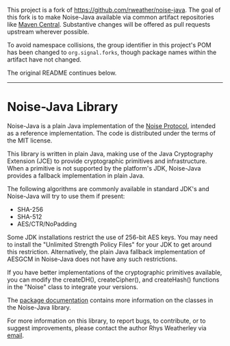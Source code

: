 This project is a fork of https://github.com/rweather/noise-java. The goal of
this fork is to make Noise-Java available via common artifact repositories like
[Maven Central](https://search.maven.org/). Substantive changes will be offered
as pull requests upstream wherever possible.

To avoid namespace collisions, the group identifier in this project's POM has
been changed to `org.signal.forks`, though package names within the artifact
have not changed.

The original README continues below.

----

Noise-Java Library
==================

Noise-Java is a plain Java implementation of the
[Noise Protocol](http://noiseprotocol.org), intended as a
reference implementation.  The code is distributed under the
terms of the MIT license.

This library is written in plain Java, making use of the Java Cryptography
Extension (JCE) to provide cryptographic primitives and infrastructure.
When a primitive is not supported by the platform's JDK, Noise-Java provides
a fallback implementation in plain Java.

The following algorithms are commonly available in standard JDK's and
Noise-Java will try to use them if present:

 * SHA-256
 * SHA-512
 * AES/CTR/NoPadding

Some JDK installations restrict the use of 256-bit AES keys.  You may need to
install the "Unlimited Strength Policy Files" for your JDK to get around this
restriction.  Alternatively, the plain Java fallback implementation of AESGCM
in Noise-Java does not have any such restrictions.

If you have better implementations of the cryptographic primitives
available, you can modify the createDH(), createCipher(), and
createHash() functions in the "Noise" class to integrate your versions.

The [package documentation](https://rweather.github.io/noise-java/index.html)
contains more information on the classes in the Noise-Java library.

For more information on this library, to report bugs, to contribute,
or to suggest improvements, please contact the author Rhys Weatherley via
[email](mailto:rhys.weatherley@gmail.com).
